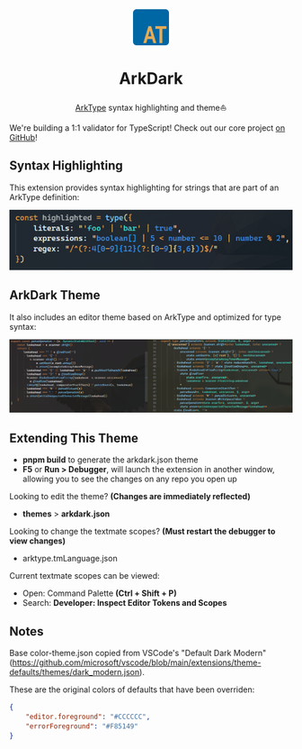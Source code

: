 <div align="center">
  <img src="./icon.png" height="64px" />
  <h1>ArkDark</h1>
</div>
<div align="center">

[ArkType](https://arktype.io) syntax highlighting and theme⛵

</div>

We're building a 1:1 validator for TypeScript! Check out our core project [on GitHub](https://github.com/arktypeio/arktype)!

## Syntax Highlighting

This extension provides syntax highlighting for strings that are part of an ArkType definition:

![syntax highlighting](./highlighting.png)

## ArkDark Theme

It also includes an editor theme based on ArkType and optimized for type syntax:

![theme](./theme.png)

## Extending This Theme

- **pnpm build** to generate the arkdark.json theme
- **F5** or **Run > Debugger**, will launch the extension in another window, allowing you to see the changes on any repo you open up

Looking to edit the theme? **(Changes are immediately reflected)**

- **themes** > **arkdark.json**

Looking to change the textmate scopes? **(Must restart the debugger to view changes)**

- arktype.tmLanguage.json

Current textmate scopes can be viewed:

- Open: Command Palette **(Ctrl + Shift + P)**
- Search: **Developer: Inspect Editor Tokens and Scopes**

## Notes

Base color-theme.json copied from VSCode's "Default Dark Modern" (https://github.com/microsoft/vscode/blob/main/extensions/theme-defaults/themes/dark_modern.json).

These are the original colors of defaults that have been overriden:

```json
{
	"editor.foreground": "#CCCCCC",
	"errorForeground": "#F85149"
}
```
